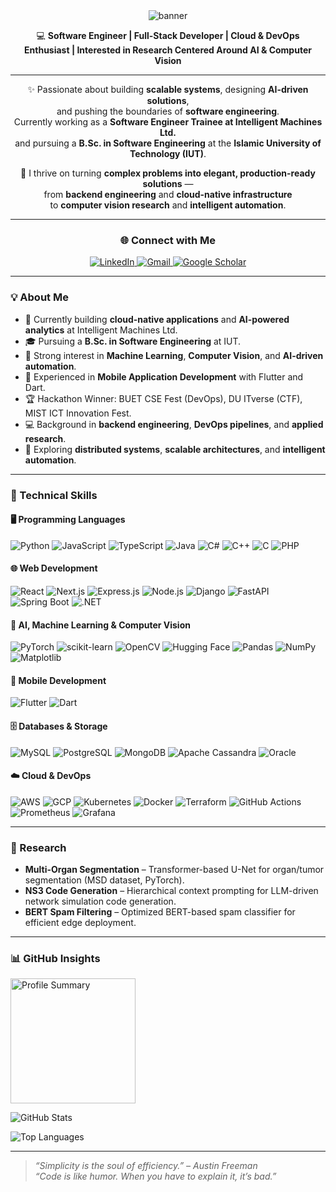 <div align="center">

<img src="https://capsule-render.vercel.app/api?type=waving&color=0:00c6ff,100:0072ff&height=220&section=header&text=Mirza%20Mohammad%20Azwad&fontSize=48&fontColor=ffffff&animation=fadeIn&fontAlignY=38" alt="banner" />

💻 **Software Engineer&nbsp;|&nbsp;Full-Stack Developer&nbsp;|&nbsp;Cloud & DevOps Enthusiast&nbsp;|&nbsp;Interested in Research Centered Around AI & Computer Vision**  

---

✨ Passionate about building **scalable systems**, designing **AI-driven solutions**,  
and pushing the boundaries of **software engineering**.  
Currently working as a **Software Engineer Trainee at Intelligent Machines Ltd.**  
and pursuing a **B.Sc. in Software Engineering** at the **Islamic University of Technology (IUT)**.  

🚀 I thrive on turning **complex problems into elegant, production-ready solutions** —  
from **backend engineering** and **cloud-native infrastructure**  
to **computer vision research** and **intelligent automation**.  

---

### 🌐 Connect with Me  

<a href="https://www.linkedin.com/in/mirza-mohammad-azwad-b5239b1a4/">
  <img src="https://img.shields.io/badge/LinkedIn-%230077B5.svg?style=for-the-badge&logo=linkedin&logoColor=white" alt="LinkedIn" />
</a>
<a href="mailto:mirzaazwad8@gmail.com?subject=Hello%20Azwad">
  <img src="https://img.shields.io/badge/Gmail-%23D14836.svg?style=for-the-badge&logo=gmail&logoColor=white" alt="Gmail"/>
</a>
<a href="https://scholar.google.com/citations?user=EPII4T0AAAAJ&hl=en">
  <img src="https://img.shields.io/badge/Google%20Scholar-4285F4.svg?style=for-the-badge&logo=googlescholar&logoColor=white" alt="Google Scholar"/>
</a>

---

</div>


### 💡 About Me
- 🔭 Currently building **cloud-native applications** and **AI-powered analytics** at Intelligent Machines Ltd.  
- 🎓 Pursuing a **B.Sc. in Software Engineering** at IUT.  
- 🧠 Strong interest in **Machine Learning**, **Computer Vision**, and **AI-driven automation**.  
- 📱 Experienced in **Mobile Application Development** with Flutter and Dart.  
- 🏆 Hackathon Winner: BUET CSE Fest (DevOps), DU ITverse (CTF), MIST ICT Innovation Fest.  
- 💻 Background in **backend engineering**, **DevOps pipelines**, and **applied research**.  
- 🌱 Exploring **distributed systems**, **scalable architectures**, and **intelligent automation**.  

---

### 💼 Technical Skills  

#### 🖥️ Programming Languages  
![Python](https://img.shields.io/badge/Python-3670A0?style=for-the-badge&logo=python&logoColor=ffdd54)
![JavaScript](https://img.shields.io/badge/JavaScript-%23323330.svg?style=for-the-badge&logo=javascript&logoColor=%23F7DF1E)
![TypeScript](https://img.shields.io/badge/TypeScript-007ACC?style=for-the-badge&logo=typescript&logoColor=white)
![Java](https://img.shields.io/badge/Java-ED8B00.svg?style=for-the-badge&logo=openjdk&logoColor=white)
![C#](https://img.shields.io/badge/C%23-239120.svg?style=for-the-badge&logo=c-sharp&logoColor=white)
![C++](https://img.shields.io/badge/C++-00599C.svg?style=for-the-badge&logo=cplusplus&logoColor=white)
![C](https://img.shields.io/badge/C-00599C.svg?style=for-the-badge&logo=c&logoColor=white)
![PHP](https://img.shields.io/badge/PHP-777BB4.svg?style=for-the-badge&logo=php&logoColor=white)

#### 🌐 Web Development  
![React](https://img.shields.io/badge/React-20232A.svg?style=for-the-badge&logo=react&logoColor=61DAFB)
![Next.js](https://img.shields.io/badge/Next.js-000000?style=for-the-badge&logo=nextdotjs&logoColor=white)
![Express.js](https://img.shields.io/badge/Express.js-404D59?style=for-the-badge)
![Node.js](https://img.shields.io/badge/Node.js-43853D.svg?style=for-the-badge&logo=node.js&logoColor=white)
![Django](https://img.shields.io/badge/Django-092E20.svg?style=for-the-badge&logo=django&logoColor=white)
![FastAPI](https://img.shields.io/badge/FastAPI-009688?style=for-the-badge&logo=fastapi&logoColor=white)
![Spring Boot](https://img.shields.io/badge/Spring%20Boot-6DB33F?style=for-the-badge&logo=springboot&logoColor=white)
![.NET](https://img.shields.io/badge/.NET-5C2D91?style=for-the-badge&logo=dotnet&logoColor=white)

#### 🤖 AI, Machine Learning & Computer Vision  
![PyTorch](https://img.shields.io/badge/PyTorch-EE4C2C?style=for-the-badge&logo=pytorch&logoColor=white)
![scikit-learn](https://img.shields.io/badge/scikit--learn-F7931E?style=for-the-badge&logo=scikitlearn&logoColor=white)
![OpenCV](https://img.shields.io/badge/OpenCV-5C3EE8?style=for-the-badge&logo=opencv&logoColor=white)
![Hugging Face](https://img.shields.io/badge/Hugging%20Face-FFCC00?style=for-the-badge&logo=huggingface&logoColor=black)
![Pandas](https://img.shields.io/badge/Pandas-150458?style=for-the-badge&logo=pandas&logoColor=white)
![NumPy](https://img.shields.io/badge/NumPy-013243?style=for-the-badge&logo=numpy&logoColor=white)
![Matplotlib](https://img.shields.io/badge/Matplotlib-11557C?style=for-the-badge&logo=matplotlib&logoColor=white)

#### 📱 Mobile Development  
![Flutter](https://img.shields.io/badge/Flutter-02569B?style=for-the-badge&logo=flutter&logoColor=white)
![Dart](https://img.shields.io/badge/Dart-0175C2?style=for-the-badge&logo=dart&logoColor=white)

#### 🗄️ Databases & Storage  
![MySQL](https://img.shields.io/badge/MySQL-00f.svg?style=for-the-badge&logo=mysql&logoColor=white)
![PostgreSQL](https://img.shields.io/badge/PostgreSQL-316192.svg?style=for-the-badge&logo=postgresql&logoColor=white)
![MongoDB](https://img.shields.io/badge/MongoDB-4EA94B.svg?style=for-the-badge&logo=mongodb&logoColor=white)
![Apache Cassandra](https://img.shields.io/badge/Cassandra-1287B1.svg?style=for-the-badge&logo=apachecassandra&logoColor=white)
![Oracle](https://img.shields.io/badge/Oracle%20DB-F80000.svg?style=for-the-badge&logo=oracle&logoColor=white)

#### ☁️ Cloud & DevOps  
![AWS](https://img.shields.io/badge/AWS-232F3E.svg?style=for-the-badge&logo=amazonaws&logoColor=white)
![GCP](https://img.shields.io/badge/GCP-4285F4.svg?style=for-the-badge&logo=googlecloud&logoColor=white)
![Kubernetes](https://img.shields.io/badge/Kubernetes-326CE5.svg?style=for-the-badge&logo=kubernetes&logoColor=white)
![Docker](https://img.shields.io/badge/Docker-2496ED.svg?style=for-the-badge&logo=docker&logoColor=white)
![Terraform](https://img.shields.io/badge/Terraform-7B42BC.svg?style=for-the-badge&logo=terraform&logoColor=white)
![GitHub Actions](https://img.shields.io/badge/GitHub%20Actions-2088FF.svg?style=for-the-badge&logo=githubactions&logoColor=white)
![Prometheus](https://img.shields.io/badge/Prometheus-E6522C.svg?style=for-the-badge&logo=prometheus&logoColor=white)
![Grafana](https://img.shields.io/badge/Grafana-F46800.svg?style=for-the-badge&logo=grafana&logoColor=white)

---

### 🔬 Research  
- **Multi-Organ Segmentation** – Transformer-based U-Net for organ/tumor segmentation (MSD dataset, PyTorch).  
- **NS3 Code Generation** – Hierarchical context prompting for LLM-driven network simulation code generation.  
- **BERT Spam Filtering** – Optimized BERT-based spam classifier for efficient edge deployment.  

---

### 📊 GitHub Insights  

<p align="left">
  <img src="https://github-profile-summary-cards.vercel.app/api/cards/profile-details?username=mirzaazwad&theme=github_dark" height="200em" alt="Profile Summary" />
</p>

<p align="left">
  <img src="https://github-readme-stats.vercel.app/api?username=mirzaazwad&theme=dark&show_icons=true" alt="GitHub Stats" />
</p>

<p align="left">
  <img src="https://github-readme-stats.vercel.app/api/top-langs/?username=mirzaazwad&theme=dark&layout=compact" alt="Top Languages" />
</p>

---

> _“Simplicity is the soul of efficiency.” – Austin Freeman_  
> _“Code is like humor. When you have to explain it, it’s bad.”_

